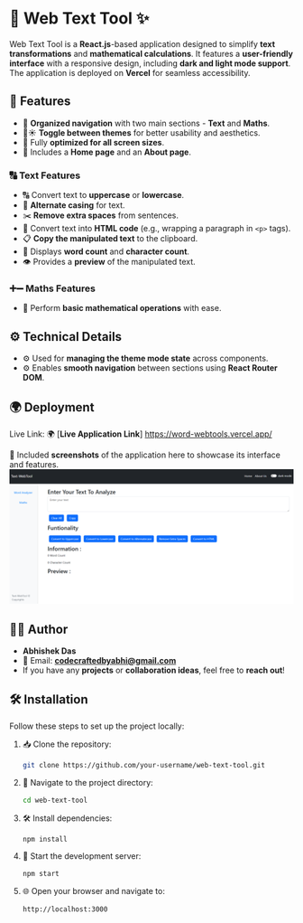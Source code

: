 # 🎉 Web Text Tool ✨

Web Text Tool is a **React.js**-based application designed to simplify **text transformations** and **mathematical calculations**.
It features a **user-friendly interface** with a responsive design, including **dark and light mode support**.
The application is deployed on **Vercel** for seamless accessibility.

## 🚀 Features
- 🎯 **Organized navigation** with two main sections - **Text** and **Maths**.
- 🌙☀️ **Toggle between themes** for better usability and aesthetics.
- 📱 Fully **optimized for all screen sizes**.
- 📄 Includes a **Home page** and an **About page**.

### 🔠 Text Features
- 🔠 Convert text to **uppercase** or **lowercase**.
- 🔄 **Alternate casing** for text.
- ✂️ **Remove extra spaces** from sentences.
- 📝 Convert text into **HTML code** (e.g., wrapping a paragraph in `<p>` tags).
- 📋 **Copy the manipulated text** to the clipboard.
- 🔢 Displays **word count** and **character count**.
- 👁️ Provides a **preview** of the manipulated text.

### ➕➖ Maths Features
- 🔢 Perform **basic mathematical operations** with ease.

## ⚙️ Technical Details
- ⚙️ Used for **managing the theme mode state** across components.
- ⚙️ Enables **smooth navigation** between sections using **React Router DOM**.

## 🌍 Deployment
Live Link: 🌍 [**Live Application Link**] https://word-webtools.vercel.app/ 

📸 Included **screenshots** of the application here to showcase its interface and features.
<img src="SS1.png">

## 👨‍💻 Author
- **Abhishek Das**
- 📧 Email: [**codecraftedbyabhi@gmail.com**](mailto:codecraftedbyabhi@gmail.com)
- If you have any **projects** or **collaboration ideas**, feel free to **reach out**!

## 🛠️ Installation
Follow these steps to set up the project locally:

1. 📥 Clone the repository:
   ```bash
   git clone https://github.com/your-username/web-text-tool.git
   ```
2. 📁 Navigate to the project directory:
   ```bash
   cd web-text-tool
   ```
3. 🛠️ Install dependencies:
   ```bash
   npm install
   ```
4. 🚀 Start the development server:
   ```bash
   npm start
   ```
5. 🌐 Open your browser and navigate to:
   ```bash
   http://localhost:3000
   ```
